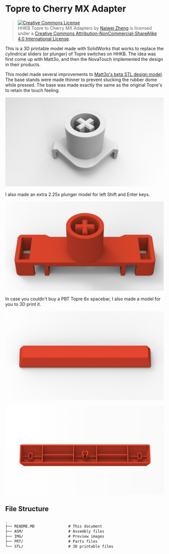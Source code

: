 # Topre to Cherry MX Adapter

> <a rel="license" href="http://creativecommons.org/licenses/by-nc-sa/4.0/"><img alt="Creative Commons License" style="border-width:0" src="https://i.creativecommons.org/l/by-nc-sa/4.0/88x31.png" /></a><br /><span xmlns:dct="http://purl.org/dc/terms/" property="dct:title">HHKB Topre to Cherry MX Adapters</span> by <a xmlns:cc="http://creativecommons.org/ns#" href="https://github.com/rixtox/Topre-to-Cherry-MX-Adapter" property="cc:attributionName" rel="cc:attributionURL">Naiwei Zheng</a> is licensed under a <a rel="license" href="http://creativecommons.org/licenses/by-nc-sa/4.0/">Creative Commons Attribution-NonCommercial-ShareAlike 4.0 International License</a>.

This is a 3D printable model made with SolidWorks that works to replace the cylindrical sliders (or plunger) of Topre switches on HHKB. The idea was first come up with Matt3o, and then the NovaTouch implemented the design in their products.

This model made several improvements to [Matt3o's beta STL design model][1]. The base stands were made thinner to prevent stucking the rubber dome while pressed. The base was made exactly the same as the original Topre's to retain the touch feeling.

![Plunger 1x](/IMG/Plunger%201x.jpg?raw=true "Plunger 1x")

I also made an extra 2.25x plunger model for left Shift and Enter keys.

![Plunger 2.25x](/IMG/Plunger%202.25x.jpg?raw=true "Plunger 2.25x")

In case you couldn't buy a PBT Topre 6x spacebar, I also made a model
for you to 3D print it.

![Spacebar 6x Top](/IMG/Spacebar%206x%20Top.jpg?raw=true "Spacebar 6x Top")

![Spacebar 6x Bottom](/IMG/Spacebar%206x%20Bottom.jpg?raw=true "Spacebar 6x Bottom")

## File Structure

    .
    ├── README.MD               # This document
    ├── ASM/                    # Assembly files
    ├── IMG/                    # Preview images
    ├── PRT/                    # Parts files
    └── STL/                    # 3D printable files

[1]: http://matt3o.com/topre-to-cherry-mx-adapter/
